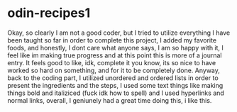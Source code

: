 # odin-recipes1
Okay, so clearly I am not a good coder, but I tried to utilize everything I have been taught so far in order to complete this project, I added my favorite foods, and honestly, I dont care what anyone says, I am so happy with it, I feel like im making true progress and at this point this is more of a journal entry.
It feels good to like, idk, complete it you know, its so nice to have worked so hard on something, and for it to be completely done.
Anyway, back to the coding part, I utilized unordered and ordered lists in order to present the ingredients and the steps, I used some text things like making things bold and italiziced (fuck idk how to spell) and I used hyperlinks and normal links, overall, I geniunely had a great time doing this, i like this.
